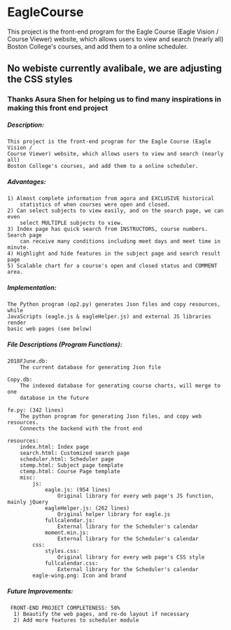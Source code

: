 # EagleCourse
This project is the front-end program for the Eagle Course (Eagle Vision / Course Viewer) website, which allows users to view and search (nearly all) Boston College's courses, and add them to a online scheduler.

## No webiste currently avalibale, we are adjusting the CSS styles
### Thanks Asura Shen for helping us to find many inspirations in making this front end project

##### Description:
    This project is the front-end program for the Eagle Course (Eagle Vision /
    Course Viewer) website, which allows users to view and search (nearly all)
    Boston College's courses, and add them to a online scheduler.
   
##### Advantages:
    1) Almost complete information from agora and EXCLUSIVE historical
        statistics of when courses were open and closed.
    2) Can select subjects to view easily, and on the search page, we can even
        select MULTIPLE subjects to view.
    3) Index page has quick search from INSTRUCTORS, course numbers. Search page
        can receive many conditions including meet days and meet time in minute.
    4) Highlight and hide features in the subject page and search result page
    5) Scalable chart for a course's open and closed status and COMMENT area.
   
##### Implementation:
    The Python program (op2.py) generates Json files and copy resources, while
    JavaScripts (eagle.js & eagleHelper.js) and external JS libraries render
    basic web pages (see below)
##### File Descriptions (Program Functions):
    2018FJune.db:
        The current database for generating Json file

    Copy.db:
        The indexed database for generating course charts, will merge to one
        database in the future

    fe.py: (342 lines)
        The python program for generating Json files, and copy web resources.
        Connects the backend with the front end

    resources:
        index.html: Index page
        search.html: Customized search page
        scheduler.html: Scheduler page
        stemp.html: Subject page template
        ctemp.html: Course Page template
        misc:
            js:
                eagle.js: (954 lines)
                    Original library for every web page's JS function, mainly jQuery
                eagleHelper.js: (262 lines)
                    Original helper library for eagle.js
                fullcalendar.js:
                    External library for the Scheduler's calendar
                moment.min.js:
                    External library for the Scheduler's calendar
            css:
                styles.css:
                    Original library for every web page's CSS style
                fullcalendar.css:
                    External library for the Scheduler's calendar
            eagle-wing.png: Icon and brand
##### Future Improvements:
     FRONT-END PROJECT COMPLETENESS: 50%
      1) Beautify the web pages, and re-do layout if necessary
      2) Add more features to scheduler module
    
    
